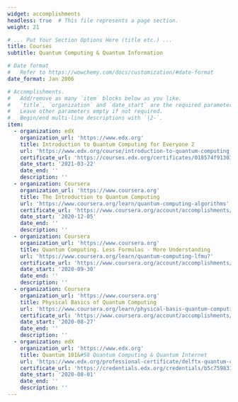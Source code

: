 ```yaml
---
widget: accomplishments
headless: true  # This file represents a page section.
weight: 21

# ... Put Your Section Options Here (title etc.) ...
title: Courses
subtitle: Quantum Computing & Quantum Information

# Date format
#   Refer to https://wowchemy.com/docs/customization/#date-format
date_format: Jan 2006

# Accomplishments.
#   Add/remove as many `item` blocks below as you like.
#   `title`, `organization` and `date_start` are the required parameters.
#   Leave other parameters empty if not required.
#   Begin/end multi-line descriptions with `|2-`.
item:
  - organization: edX
    organization_url: 'https://www.edx.org'
    title: Introduction to Quantum Computing for Everyone 2
    url: 'https://www.edx.org/course/introduction-to-quantum-computing-for-everyone-2'
    certificate_url: 'https://courses.edx.org/certificates/018574f913034d589167087bea35e253'
    date_start: '2021-03-22'
    date_end: ''
    description: ''
  - organization: Coursera
    organization_url: 'https://www.coursera.org'
    title: The Introduction to Quantum Computing
    url: 'https://www.coursera.org/learn/quantum-computing-algorithms'
    certificate_url: 'https://www.coursera.org/account/accomplishments/certificate/KAPS7PXKGMWC'
    date_start: '2020-12-05'
    date_end: ''
    description: ''
  - organization: Coursera
    organization_url: 'https://www.coursera.org'
    title: Quantum Computing. Less Formulas - More Understanding
    url: 'https://www.coursera.org/learn/quantum-computing-lfmu?'
    certificate_url: 'https://www.coursera.org/account/accomplishments/certificate/FR5UAA2TY5BT'
    date_start: '2020-09-30'
    date_end: ''
    description: ''
  - organization: Coursera
    organization_url: 'https://www.coursera.org'
    title: Physical Basics of Quantum Computing
    url: 'https://www.coursera.org/learn/physical-basis-quantum-computing?'
    certificate_url: 'https://www.coursera.org/account/accomplishments/certificate/7YS5WZWGYBDP'
    date_start: '2020-08-27'
    date_end: ''
    description: ''
  - organization: edX
    organization_url: 'https://www.edx.org'
    title: Quantum 101&#58 Quantum Computing & Quantum Internet
    url: 'https://www.edx.org/professional-certificate/delftx-quantum-computing-and-quantum-internet?index=product&queryID=c0156ed4c4833336d6d3d8c30cb42318&position=1'
    certificate_url: 'https://credentials.edx.org/credentials/b5c7598312c940b994629895c132cb5a/'
    date_start: '2020-08-01'
    date_end: ''
    description: ''
---
```

